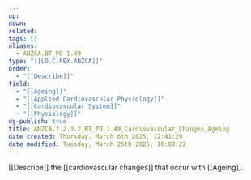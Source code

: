 ```yaml
---
up: 
down: 
related: 
tags: []
aliases:
  - ANZCA.BT_PO 1.49
type: "[[LO.C.PEX.ANZCA]]"
order:
  - "[[Describe]]"
field:
  - "[[Ageing]]"
  - "[[Applied Cardiovascular Physiology]]"
  - "[[Cardiovascular System]]"
  - "[[Physiology]]"
dg-publish: true
title: ANZCA.7.2.3.2_BT_PO.1.49_Cardiovascular_Changes_Ageing
date created: Thursday, March 6th 2025, 12:41:29
date modified: Tuesday, March 25th 2025, 16:09:22
---
```


[[Describe]] the [[cardiovascular changes]] that occur with [[Ageing]].
